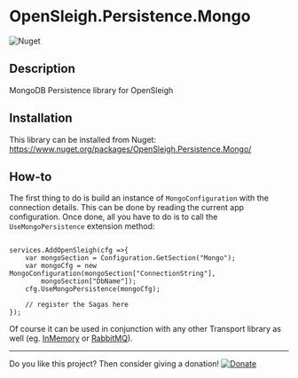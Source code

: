 # OpenSleigh.Persistence.Mongo
![Nuget](https://img.shields.io/nuget/v/OpenSleigh.Persistence.Mongo?style=plastic)

## Description
MongoDB Persistence library for OpenSleigh

## Installation
This library can be installed from Nuget: https://www.nuget.org/packages/OpenSleigh.Persistence.Mongo/

## How-to
The first thing to do is build an instance of `MongoConfiguration` with the connection details. This can be done by reading the current app configuration. Once done, all you have to do is to call the `UseMongoPersistence` extension method:
```

services.AddOpenSleigh(cfg =>{ 
    var mongoSection = Configuration.GetSection("Mongo");
    var mongoCfg = new MongoConfiguration(mongoSection["ConnectionString"],
        mongoSection["DbName"]);
    cfg.UseMongoPersistence(mongoCfg);
    
    // register the Sagas here
});
```

Of course it can be used in conjunction with any other Transport library as well (eg. [InMemory](https://www.nuget.org/packages/OpenSleigh.Persistence.InMemory/) or [RabbitMQ](https://www.nuget.org/packages/OpenSleigh.Transport.RabbitMQ/)).

---

Do you like this project? Then consider giving a donation! [![Donate](https://img.shields.io/badge/Donate-PayPal-green.svg)](https://www.paypal.com/donate?business=9F94U4GWN7YS6&currency_code=CAD&item_name=OpenSleigh)